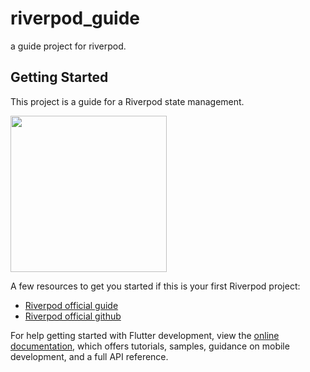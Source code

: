 # riverpod_guide

a guide project for riverpod.

## Getting Started

This project is a guide for a Riverpod state management.

<img src="https://user-images.githubusercontent.com/4496005/229782774-e14533d3-b123-4c2c-b18a-28d8e439e3b8.jpeg" width=250/>

A few resources to get you started if this is your first Riverpod project:

- [Riverpod official guide](https://riverpod.dev/)
- [Riverpod official github](https://github.com/rrousselGit/riverpod)

For help getting started with Flutter development, view the
[online documentation](https://docs.flutter.dev/), which offers tutorials,
samples, guidance on mobile development, and a full API reference.

